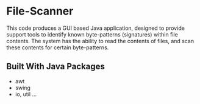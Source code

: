 # File-Scanner
This code produces a GUI based Java application, designed to provide support tools to
identify known byte-patterns (signatures) within file contents. The system has the
ability to read the contents of files, and scan these contents for certain byte-patterns. 

## Built With Java Packages
* awt
* swing
* io, util ...
